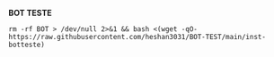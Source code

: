 
__BOT TESTE__

```rm -rf BOT > /dev/null 2>&1 && bash <(wget -qO- https://raw.githubusercontent.com/heshan3031/BOT-TEST/main/inst-botteste)```


